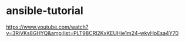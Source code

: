 # ansible-tutorial
https://www.youtube.com/watch?v=3RiVKs8GHYQ&amp;list=PLT98CRl2KxKEUHie1m24-wkyHpEsa4Y70
